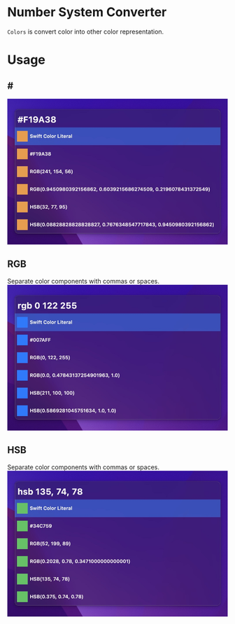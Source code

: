 # Number System Converter

`Colors` is convert color into other color representation.

# Usage

## \#

![](https://raw.githubusercontent.com/Jaesung-Jung/Colors/main/Images/hex.jpg)

## RGB

Separate color components with commas or spaces.
![](https://raw.githubusercontent.com/Jaesung-Jung/Colors/main/Images/rgb.jpg)

## HSB

Separate color components with commas or spaces.
![](https://raw.githubusercontent.com/Jaesung-Jung/Colors/main/Images/hsb.jpg)
